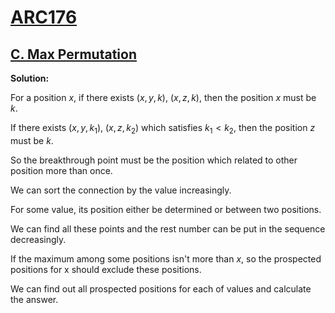 # [ARC176](https://atcoder.jp/contests/arc176)

## [C. Max Permutation](https://atcoder.jp/contests/arc176/tasks/arc176_c)

**Solution:**

  For a position $x$, if there exists $(x, y, k)$, $(x, z, k)$, then the position $x$ must be $k$.

  If there exists $(x, y, k_1)$, $(x, z, k_2)$ which satisfies $k_1 < k_2$, then the position $z$ must be $k$.

  So the breakthrough point must be the position which related to other position more than once.

  We can sort the connection by the value increasingly.

  For some value, its position either be determined or between two positions.

  We can find all these points and the rest number can be put in the sequence decreasingly.

  If the maximum among some positions isn't more than $x$, so the prospected positions for x should exclude these positions.

  We can find out all prospected positions for each of values and calculate the answer.
